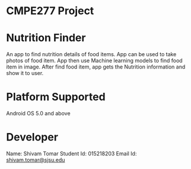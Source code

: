 # CMPE277 Project

# Nutrition Finder
An app to find nutrition details of food items. App can be used to take photos of food item. App then use Machine learning models to find food item in image. After find food item, app gets the Nutrition information and show it to user.

# Platform Supported 
Android OS 5.0 and above

# Developer
Name: Shivam Tomar
Student Id: 015218203
Email Id: shivam.tomar@sjsu.edu
